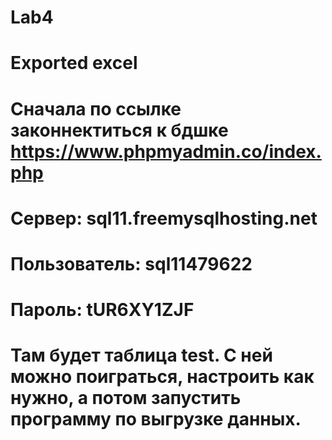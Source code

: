 # Lab4
# Exported excel
# Сначала по ссылке законнектиться к бдшке https://www.phpmyadmin.co/index.php
# Сервер: sql11.freemysqlhosting.net
# Пользователь: sql11479622
# Пароль: tUR6XY1ZJF
# Там будет таблица test. С ней можно поиграться, настроить как нужно, а потом запустить программу по выгрузке данных.
